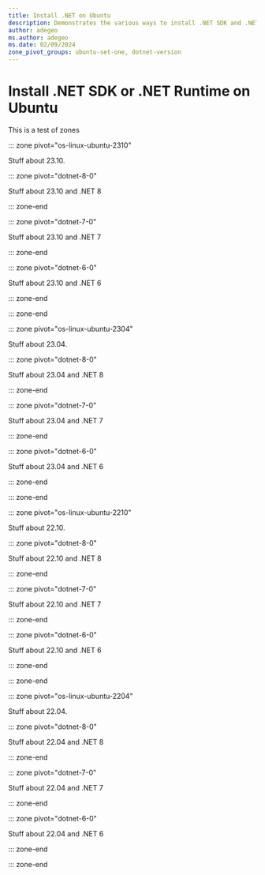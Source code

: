 ```yaml
---
title: Install .NET on Ubuntu
description: Demonstrates the various ways to install .NET SDK and .NET Runtime on Ubuntu
author: adegeo
ms.author: adegeo
ms.date: 02/09/2024
zone_pivot_groups: ubuntu-set-one, dotnet-version
---
```


# Install .NET SDK or .NET Runtime on Ubuntu

This is a test of zones

::: zone pivot="os-linux-ubuntu-2310"

Stuff about 23.10.

::: zone pivot="dotnet-8-0"

Stuff about 23.10 and .NET 8

::: zone-end

::: zone pivot="dotnet-7-0"

Stuff about 23.10 and .NET 7

::: zone-end

::: zone pivot="dotnet-6-0"

Stuff about 23.10 and .NET 6

::: zone-end

::: zone-end

::: zone pivot="os-linux-ubuntu-2304"

Stuff about 23.04.

::: zone pivot="dotnet-8-0"

Stuff about 23.04 and .NET 8

::: zone-end

::: zone pivot="dotnet-7-0"

Stuff about 23.04 and .NET 7

::: zone-end

::: zone pivot="dotnet-6-0"

Stuff about 23.04 and .NET 6

::: zone-end

::: zone-end

::: zone pivot="os-linux-ubuntu-2210"

Stuff about 22.10.

::: zone pivot="dotnet-8-0"

Stuff about 22.10 and .NET 8

::: zone-end

::: zone pivot="dotnet-7-0"

Stuff about 22.10 and .NET 7

::: zone-end

::: zone pivot="dotnet-6-0"

Stuff about 22.10 and .NET 6

::: zone-end

::: zone-end

::: zone pivot="os-linux-ubuntu-2204"

Stuff about 22.04.

::: zone pivot="dotnet-8-0"

Stuff about 22.04 and .NET 8

::: zone-end

::: zone pivot="dotnet-7-0"

Stuff about 22.04 and .NET 7

::: zone-end

::: zone pivot="dotnet-6-0"

Stuff about 22.04 and .NET 6

::: zone-end

::: zone-end
